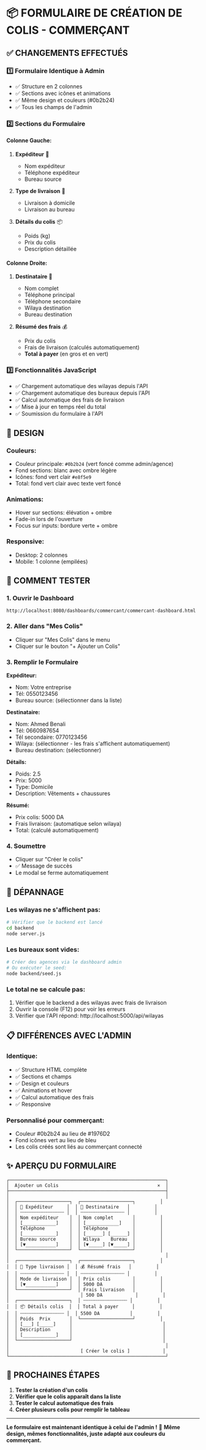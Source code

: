 # 📦 FORMULAIRE DE CRÉATION DE COLIS - COMMERÇANT

## ✅ CHANGEMENTS EFFECTUÉS

### 1️⃣ **Formulaire Identique à Admin**
- ✅ Structure en 2 colonnes
- ✅ Sections avec icônes et animations
- ✅ Même design et couleurs (#0b2b24)
- ✅ Tous les champs de l'admin

### 2️⃣ **Sections du Formulaire**

#### **Colonne Gauche:**
1. **Expéditeur** 🏢
   - Nom expéditeur
   - Téléphone expéditeur
   - Bureau source

2. **Type de livraison** 🚚
   - Livraison à domicile
   - Livraison au bureau

3. **Détails du colis** 📦
   - Poids (kg)
   - Prix du colis
   - Description détaillée

#### **Colonne Droite:**
1. **Destinataire** 👤
   - Nom complet
   - Téléphone principal
   - Téléphone secondaire
   - Wilaya destination
   - Bureau destination

2. **Résumé des frais** 💰
   - Prix du colis
   - Frais de livraison (calculés automatiquement)
   - **Total à payer** (en gros et en vert)

### 3️⃣ **Fonctionnalités JavaScript**
- ✅ Chargement automatique des wilayas depuis l'API
- ✅ Chargement automatique des bureaux depuis l'API
- ✅ Calcul automatique des frais de livraison
- ✅ Mise à jour en temps réel du total
- ✅ Soumission du formulaire à l'API

## 🎨 DESIGN

### **Couleurs:**
- Couleur principale: `#0b2b24` (vert foncé comme admin/agence)
- Fond sections: blanc avec ombre légère
- Icônes: fond vert clair `#e8f5e9`
- Total: fond vert clair avec texte vert foncé

### **Animations:**
- Hover sur sections: élévation + ombre
- Fade-in lors de l'ouverture
- Focus sur inputs: bordure verte + ombre

### **Responsive:**
- Desktop: 2 colonnes
- Mobile: 1 colonne (empilées)

## 🧪 COMMENT TESTER

### **1. Ouvrir le Dashboard**
```
http://localhost:8080/dashboards/commercant/commercant-dashboard.html
```

### **2. Aller dans "Mes Colis"**
- Cliquer sur "Mes Colis" dans le menu
- Cliquer sur le bouton "+ Ajouter un Colis"

### **3. Remplir le Formulaire**

**Expéditeur:**
- Nom: Votre entreprise
- Tél: 0550123456
- Bureau source: (sélectionner dans la liste)

**Destinataire:**
- Nom: Ahmed Benali
- Tél: 0660987654
- Tél secondaire: 0770123456
- Wilaya: (sélectionner - les frais s'affichent automatiquement)
- Bureau destination: (sélectionner)

**Détails:**
- Poids: 2.5
- Prix: 5000
- Type: Domicile
- Description: Vêtements + chaussures

**Résumé:**
- Prix colis: 5000 DA
- Frais livraison: (automatique selon wilaya)
- Total: (calculé automatiquement)

### **4. Soumettre**
- Cliquer sur "Créer le colis"
- ✅ Message de succès
- Le modal se ferme automatiquement

## 🔧 DÉPANNAGE

### **Les wilayas ne s'affichent pas:**
```bash
# Vérifier que le backend est lancé
cd backend
node server.js
```

### **Les bureaux sont vides:**
```bash
# Créer des agences via le dashboard admin
# Ou exécuter le seed:
node backend/seed.js
```

### **Le total ne se calcule pas:**
1. Vérifier que le backend a des wilayas avec frais de livraison
2. Ouvrir la console (F12) pour voir les erreurs
3. Vérifier que l'API répond: http://localhost:5000/api/wilayas

## 📋 DIFFÉRENCES AVEC L'ADMIN

### **Identique:**
- ✅ Structure HTML complète
- ✅ Sections et champs
- ✅ Design et couleurs
- ✅ Animations et hover
- ✅ Calcul automatique des frais
- ✅ Responsive

### **Personnalisé pour commerçant:**
- Couleur #0b2b24 au lieu de #1976D2
- Fond icônes vert au lieu de bleu
- Les colis créés sont liés au commerçant connecté

## ✨ APERÇU DU FORMULAIRE

```
┌─────────────────────────────────────────────────────────┐
│  Ajouter un Colis                                    ×  │
├─────────────────────────────────────────────────────────┤
│                                                         │
│  ┌───────────────────┐  ┌───────────────────┐         │
│  │ 🏢 Expéditeur     │  │ 👤 Destinataire   │         │
│  │ ┄┄┄┄┄┄┄┄┄┄┄┄┄┄┄┄ │  │ ┄┄┄┄┄┄┄┄┄┄┄┄┄┄┄┄ │         │
│  │ Nom expéditeur    │  │ Nom complet       │         │
│  │ [____________]    │  │ [____________]    │         │
│  │ Téléphone         │  │ Téléphone         │         │
│  │ [____________]    │  │ [______] [______] │         │
│  │ Bureau source     │  │ Wilaya    Bureau  │         │
│  │ [▼___________]    │  │ [▼_____] [▼_____] │         │
│  └───────────────────┘  └───────────────────┘         │
│                                                         │
│  ┌───────────────────┐  ┌───────────────────┐         │
│  │ 🚚 Type livraison │  │ 💰 Résumé frais   │         │
│  │ ┄┄┄┄┄┄┄┄┄┄┄┄┄┄┄┄ │  │ ┄┄┄┄┄┄┄┄┄┄┄┄┄┄┄┄ │         │
│  │ Mode de livraison │  │ Prix colis        │         │
│  │ [▼___________]    │  │ 5000 DA           │         │
│  └───────────────────┘  │ Frais livraison   │         │
│                          │ 500 DA            │         │
│  ┌───────────────────┐  │ ┄┄┄┄┄┄┄┄┄┄┄┄┄┄┄┄ │         │
│  │ 📦 Détails colis  │  │ Total à payer     │         │
│  │ ┄┄┄┄┄┄┄┄┄┄┄┄┄┄┄┄ │  │ 5500 DA           │         │
│  │ Poids  Prix       │  └───────────────────┘         │
│  │ [___] [_____]     │                                 │
│  │ Description       │                                 │
│  │ [____________]    │                                 │
│  └───────────────────┘                                 │
│                                                         │
│                          [ Créer le colis ]            │
└─────────────────────────────────────────────────────────┘
```

## 🚀 PROCHAINES ÉTAPES

1. **Tester la création d'un colis**
2. **Vérifier que le colis apparaît dans la liste**
3. **Tester le calcul automatique des frais**
4. **Créer plusieurs colis pour remplir le tableau**

---

**Le formulaire est maintenant identique à celui de l'admin !** 🎉
**Même design, mêmes fonctionnalités, juste adapté aux couleurs du commerçant.**
